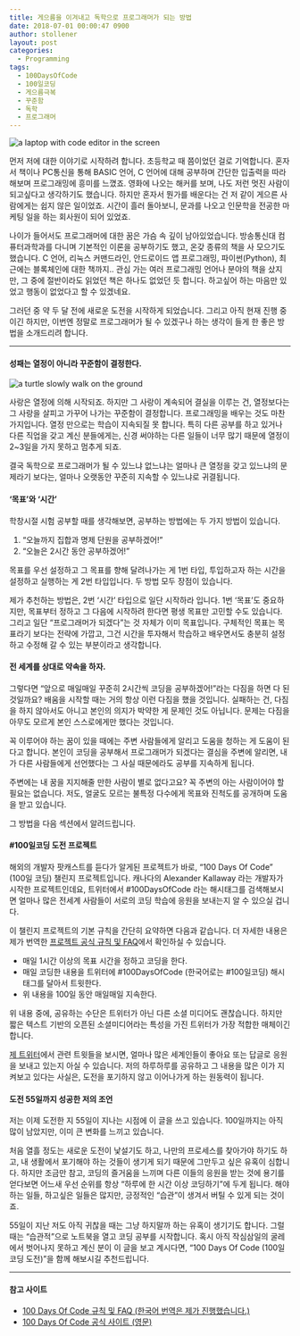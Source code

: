 ```yaml
---
title: 게으름을 이겨내고 독학으로 프로그래머가 되는 방법
date: 2018-07-01 00:00:47 0900
author: stollener
layout: post
categories:
  - Programming
tags:
  - 100DaysOfCode
  - 100일코딩
  - 게으름극복
  - 꾸준함
  - 독학
  - 프로그래머
---
```

![a laptop with code editor in the screen](/wp-content/uploads/2018/07/laptop-with-code-editor.jpg)

먼저 저에 대한 이야기로 시작하려 합니다. 초등학교 때 쯤이었던 걸로 기억합니다. 혼자서 책이나 PC통신을 통해 BASIC 언어, C 언어에 대해 공부하며 간단한 입출력을 따라 해보며 프로그래밍에 흥미를 느꼈죠. 영화에 나오는 해커를 보며, 나도 저런 멋진 사람이 되고싶다고 생각하기도 했습니다. 하지만 혼자서 뭔가를 배운다는 건 저 같이 게으른 사람에게는 쉽지 않은 일이었죠. 시간이 흘러 돌아보니, 문과를 나오고 인문학을 전공한 마케팅 일을 하는 회사원이 되어 있었죠.

나이가 들어서도 프로그래머에 대한 꿈은 가슴 속 깊이 남아있었습니다. 방송통신대 컴퓨터과학과를 다니며 기본적인 이론을 공부하기도 했고, 온갖 종류의 책을 사 모으기도 했습니다. C 언어, 리눅스 커맨드라인, 안드로이드 앱 프로그래밍, 파이썬(Python), 최근에는 블록체인에 대한 책까지.. 관심 가는 여러 프로그래밍 언어나 분야의 책을 샀지만, 그 중에 절반이라도 읽었던 책은 하나도 없었던 듯 합니다. 하고싶어 하는 마음만 있었고 행동이 없었다고 할 수 있겠네요.

그러던 중 약 두 달 전에 새로운 도전을 시작하게 되었습니다. 그리고 아직 현재 진행 중이긴 하지만, 이번엔 정말로 프로그래머가 될 수 있겠구나 하는 생각이 들게 한 좋은 방법을 소개드리려 합니다.

* * *

#### 성패는 열정이 아니라 꾸준함이 결정한다.

![a turtle slowly walk on the ground](/wp-content/uploads/2018/07/turtle-steady.jpg)

사랑은 열정에 의해 시작되죠. 하지만 그 사랑이 계속되어 결실을 이루는 건, 열정보다는 그 사랑을 살피고 가꾸어 나가는 꾸준함이 결정합니다. 프로그래밍을 배우는 것도 마찬가지입니다. 열정 만으로는 학습이 지속되질 못 합니다. 특히 다른 공부를 하고 있거나 다른 직업을 갖고 계신 분들에게는, 신경 써야하는 다른 일들이 너무 많기 때문에 열정이 2~3일을 가지 못하고 멈추게 되죠.

결국 독학으로 프로그래머가 될 수 있느냐 없느냐는 얼마나 큰 열정을 갖고 있느냐의 문제라기 보다는, 얼마나 오랫동안 꾸준히 지속할 수 있느냐로 귀결됩니다.

#### ‘목표’와 ‘시간’

학창시절 시험 공부할 때를 생각해보면, 공부하는 방법에는 두 가지 방법이 있습니다.

  1. “오늘까지 집합과 명제 단원을 공부하겠어!”
  2. “오늘은 2시간 동안 공부하겠어!”

목표를 우선 설정하고 그 목표를 향해 달려나가는 게 1번 타입, 투입하고자 하는 시간을 설정하고 실행하는 게 2번 타입입니다. 두 방법 모두 장점이 있습니다.

제가 추천하는 방법은, 2번 ‘시간’ 타입으로 일단 시작하라 입니다. 1번 ‘목표’도 중요하지만, 목표부터 정하고 그 다음에 시작하려 한다면 평생 목표만 고민할 수도 있습니다. 그리고 일단 “프로그래머가 되겠다”는 것 자체가 이미 목표입니다. 구체적인 목표는 목표라기 보다는 전략에 가깝고, 그건 시간을 투자해서 학습하고 배우면서도 충분히 설정하고 수정해 갈 수 있는 부분이라고 생각합니다.

#### 전 세계를 상대로 약속을 하자.

그렇다면 “앞으로 매일매일 꾸준히 2시간씩 코딩을 공부하겠어!”라는 다짐을 하면 다 된 것일까요? 배움을 시작할 때는 거의 항상 이런 다짐을 했을 것입니다. 실패하는 건, 다짐을 하지 않아서도 아니고 본인의 의지가 박약한 게 문제인 것도 아닙니다. 문제는 다짐을 아무도 모르게 본인 스스로에게만 했다는 것입니다.

꼭 이루어야 하는 꿈이 있을 때에는 주변 사람들에게 알리고 도움을 청하는 게 도움이 된다고 합니다. 본인이 코딩을 공부해서 프로그래머가 되겠다는 결심을 주변에 알리면, 내가 다른 사람들에게 선언했다는 그 사실 때문에라도 공부를 지속하게 됩니다.

주변에는 내 꿈을 지지해줄 만한 사람이 별로 없다고요? 꼭 주변의 아는 사람이어야 할 필요는 없습니다. 저도, 얼굴도 모르는 불특정 다수에게 목표와 진척도를 공개하며 도움을 받고 있습니다.

그 방법을 다음 섹션에서 알려드립니다.

#### #100일코딩 도전 프로젝트

해외의 개발자 팟캐스트를 듣다가 알게된 프로젝트가 바로, “100 Days Of Code” (100일 코딩) 챌린지 프로젝트입니다. 캐나다의 Alexander Kallaway 라는 개발자가 시작한 프로젝트인데요, 트위터에서 #100DaysOfCode 라는 해시태그를 검색해보시면 얼마나 많은 전세계 사람들이 서로의 코딩 학습에 응원을 보내는지 알 수 있으실 겁니다.

이 챌린지 프로젝트의 기본 규칙을 간단히 요약하면 다음과 같습니다. 더 자세한 내용은 제가 번역한 [프로젝트 공식 규칙 및 FAQ](https://github.com/kallaway/100-days-of-code/blob/master/intl/ko/README-ko.md)에서 확인하실 수 있습니다.

  * 매일 1시간 이상의 목표 시간을 정하고 코딩을 한다.
  * 매일 코딩한 내용을 트위터에 #100DaysOfCode (한국어로는 #100일코딩) 해시태그를 달아서 트윗한다.
  * 위 내용을 100일 동안 매일매일 지속한다.

위 내용 중에, 공유하는 수단은 트위터가 아닌 다른 소셜 미디어도 괜찮습니다. 하지만 짧은 텍스트 기반의 오픈된 소셜미디어라는 특성을 가진 트위터가 가장 적합한 매체이긴 합니다.

[제 트위터](http://twitter.com/stollener)에서 관련 트윗들을 보시면, 얼마나 많은 세계인들이 좋아요 또는 답글로 응원을 보내고 있는지 아실 수 있습니다. 저의 하루하루를 공유하고 그 내용을 많은 이가 지켜보고 있다는 사실은, 도전을 포기하지 않고 이어나가게 하는 원동력이 됩니다.

#### 도전 55일까지 성공한 저의 조언

저는 이제 도전한 지 55일이 지나는 시점에 이 글을 쓰고 있습니다. 100일까지는 아직 많이 남았지만, 이미 큰 변화를 느끼고 있습니다.

처음 열흘 정도는 새로운 도전이 낯설기도 하고, 나만의 프로세스를 찾아가야 하기도 하고, 내 생활에서 포기해야 하는 것들이 생기게 되기 때문에 그만두고 싶은 유혹이 심합니다. 하지만 조금만 참고, 코딩의 즐거움을 느끼며 다른 이들의 응원을 받는 것에 용기를 얻다보면 어느새 우선 순위를 항상 “하루에 한 시간 이상 코딩하기”에 두게 됩니다. 해야하는 일들, 하고싶은 일들은 많지만, 긍정적인 “습관”이 생겨서 버틸 수 있게 되는 것이죠.

55일이 지난 저도 아직 귀찮을 때는 그냥 하지말까 하는 유혹이 생기기도 합니다. 그럴 때는 “습관적”으로 노트북을 열고 코딩 공부를 시작합니다. 혹시 아직 작심삼일의 굴레에서 벗어나지 못하고 계신 분이 이 글을 보고 계시다면, “100 Days Of Code (100일 코딩 도전)”을 함께 해보시길 추천드립니다.

* * *

#### 참고 사이트

  * [100 Days Of Code 규칙 및 FAQ (한국어 번역은 제가 진행했습니다.)](https://github.com/kallaway/100-days-of-code/blob/master/intl/ko/README-ko.md)
  * [100 Days Of Code 공식 사이트 (영문)](http://www.100daysofcode.com/")